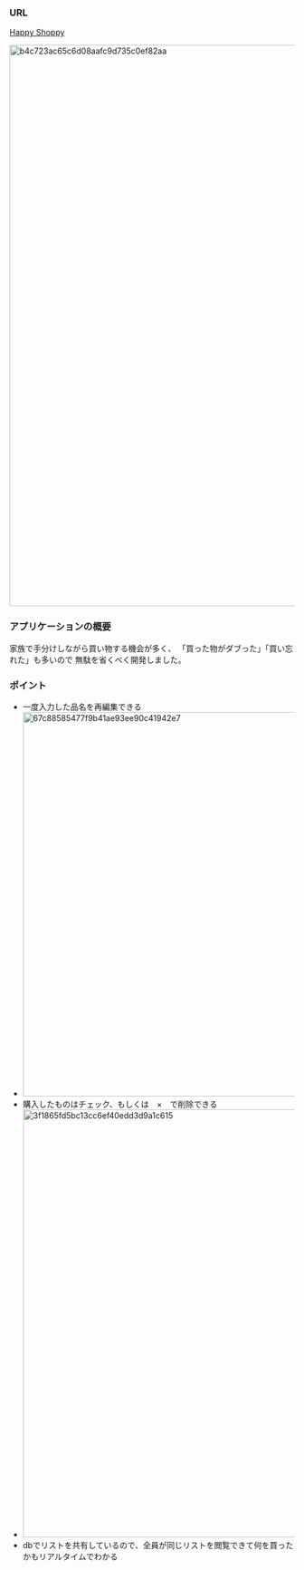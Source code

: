 ### URL
[Happy Shoppy](https://shoppinglist-ten.vercel.app/)

<img width="990" alt="b4c723ac65c6d08aafc9d735c0ef82aa" src="https://github.com/user-attachments/assets/40f54931-4c57-48ca-a954-46aaa8b2db77">

### アプリケーションの概要
家族で手分けしながら買い物する機会が多く、
「買った物がダブった」「買い忘れた」も多いので
無駄を省くべく開発しました。

### ポイント
- 一度入力した品名を再編集できる
- <img width="678" alt="67c88585477f9b41ae93ee90c41942e7" src="https://github.com/user-attachments/assets/31c18edf-8fc2-4193-ad89-143f95b78260">
- 購入したものはチェック、もしくは　×　で削除できる
- <img width="755" alt="3f1865fd5bc13cc6ef40edd3d9a1c615" src="https://github.com/user-attachments/assets/e369a857-4c08-49b6-8a5b-4576fed8c3e4">
- dbでリストを共有しているので、全員が同じリストを閲覧できて何を買ったかもリアルタイムでわかる
